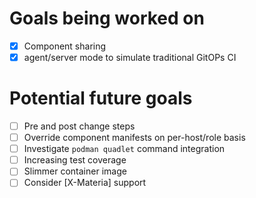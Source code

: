 # Goals being worked on
- [x] Component sharing
- [x] agent/server mode to simulate traditional GitOPs CI

# Potential future goals
- [ ] Pre and post change steps
- [ ] Override component manifests on per-host/role basis
- [ ] Investigate `podman quadlet` command integration
- [ ] Increasing test coverage
- [ ] Slimmer container image
- [ ] Consider [X-Materia] support
